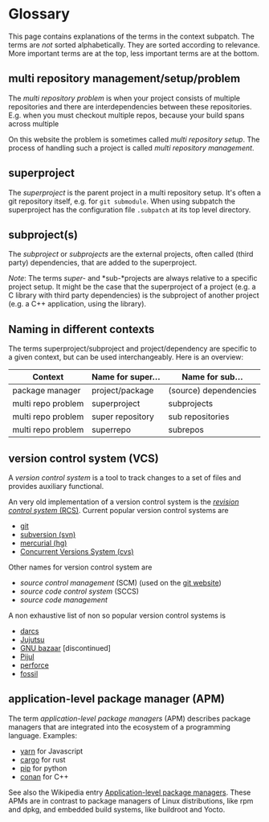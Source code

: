 # Glossary

This page contains explanations of the terms in the context subpatch. The terms
are _not_ sorted alphabetically. They are sorted according to relevance. More
important terms are at the top, less important terms are at the bottom.


## multi repository management/setup/problem

The *multi repository problem* is when your project consists of multiple
repositories and there are interdependencies between these repositories. E.g.
when you must checkout multiple repos, because your build spans across multiple

On this website the problem is sometimes called *multi repository setup*. The
process of handling such a project is called *multi repository management*.


## superproject

The *superproject* is the parent project in a multi repository setup. It's often
a git repository itself, e.g. for `git submodule`. When using subpatch the
superproject has the configuration file `.subpatch` at its top level directory.


## subproject(s)

The *subproject* or *subprojects* are the external projects, often called (third
party) dependencies, that are added to the superproject.

*Note*: The terms *super-* and *sub-*projects are always relative to a specific
project setup. It might be the case that the superproject of a project (e.g. a
C library with third party dependencies) is the subproject of another project
(e.g. a C++ application, using the library).


## Naming in different contexts

The terms superproject/subproject and project/dependency are specific to a
given context, but can be used interchangeably. Here is an overview:

| Context            | Name for super…  | Name for sub…         |
| ------------------ | ---------------- | --------------------- |
| package manager    | project/package  | (source) dependencies |
| multi repo problem | superproject     | subprojects           |
| multi repo problem | super repository | sub repositories      |
| multi repo problem | superrepo        | subrepos              |


## version control system (VCS)

A *version control system* is a tool to track changes to a set of files and
provides auxiliary functional.

An very old implementation of a version control system is the
[*revision control system* (RCS)](https://en.wikipedia.org/wiki/Revision_Control_System).
Current popular version control systems are

* [git](https://git-scm.com/)
* [subversion (svn)](https://subversion.apache.org/)
* [mercurial (hg)](https://www.mercurial-scm.org/)
* [Concurrent Versions System (cvs)](http://savannah.nongnu.org/projects/cvs)

Other names for version control system are

* *source control management* (SCM) (used on the [git website](https://git-scm.com/))
* *source code control system* (SCCS)
* *source code management*

A non exhaustive list of non so popular version control systems is

* [darcs](https://darcs.net/)
* [Jujutsu](https://jj-vcs.github.io/jj/latest/)
* [GNU bazaar](https://en.wikipedia.org/wiki/GNU_Bazaar) [discontinued]
* [Pijul](https://pijul.org/)
* [perforce](https://www.perforce.com/products/helix-core)
* [fossil](https://www.fossil-scm.org/home/doc/trunk/www/index.wiki)


## application-level package manager (APM)

The term *application-level package managers* (APM) describes package managers
that are integrated into the ecosystem of a programming language. Examples:

* [yarn](https://yarnpkg.com/) for Javascript
* [cargo](https://crates.io/) for rust
* [pip](https://pip.pypa.io/en/stable/) for python
* [conan](https://conan.io/) for C++

See also the Wikipedia entry
[Application-level package managers](https://en.wikipedia.org/wiki/List_of_software_package_management_systems#Application-level_package_managers).
These APMs are in contrast to package managers of Linux distributions, like rpm and
dpkg, and embedded build systems, like buildroot and Yocto.
